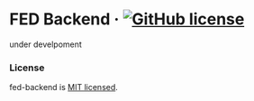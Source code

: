 # FED Backend &middot; [![GitHub license](https://img.shields.io/badge/license-MIT-blue.svg)](https://github.com/fed-tech/FED-React/blob/main/license)

under develpoment

### License

fed-backend is [MIT licensed](https://github.com/fed-tech/FED-React/blob/main/license).
